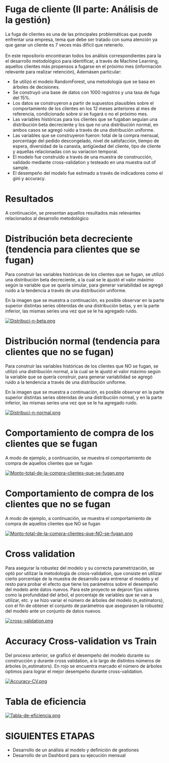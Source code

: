 # Fuga de cliente (II parte: Análisis de la gestión)

La fuga de clientes es una de las principales problemáticas que puede enfrentar una empresa, tema que debe ser tratado con suma atención ya que ganar un cliente es 7 veces más difícil que retenerlo.\
\
En este repositorio encontraran todos los análisis correspondientes para la el desarrollo metodológico para identificar, a través de Machine Learning, aquellos clientes más propensos a fugarse en el próximo mes (información relevante para realizar retención),
Ademásen particular:

* Se utilizó el modelo RandomForest, una metodología que se basa en árboles de decisiones.
* Se construyó una base de datos con 1000 registros y una tasa de fuga del 15%.
* Los datos se construyeron a partir de supuestos plausibles sobre el comportamiento de los clientes en los 12 meses anteriores al mes de referencia, condicionado sobre si se fugará o no el próximo mes.
* Las variables históricas para los clientes que se fugaban seguían una distribución beta decreciente y los que no una distribución normal, en ambos casos se agregó ruido a través de una distribución uniforme.
* Las variables que se construyeron fueron: total de la compra mensual, porcentage del pedido descongelado, nivel de satisfacción, tiempo de espera, diversidad de la canasta, antigüedad del cliente, tipo de cliente y aquellas relacionadas con su variacion temporal.
* El modelo fue construido a través de una muestra de construcción, validado mediante cross-validation y testeado en una muestra out of sample.
* El desempeño del modelo fue estimado a través de indicadores como el gini y accuracy.

# Resultados
A continuación, se presentan aquellos resultados más relevantes relacionados al desarrollo metodológico

# Distribución beta decreciente (tendencia para clientes que se fugan)
Para construir las variables históricas de los clientes que se fugan, se utilizó una distribución beta decreciente, a la cual se le ajustó el valor máximo según la variable que se quería simular, para generar variabilidad se agregó ruido a la tendencia a través de una distribución uniforme. 

En la imagen que se muestra a continuación, es posible observar en la parte superior distintas series obtenidas de una distribución betas, y en la parte inferior, las mismas series una vez que se le ha agregado ruido.

[![Distribuci-n-beta.png](https://i.postimg.cc/QCLXTzCt/Distribuci-n-beta.png)](https://postimg.cc/LYTKdNzK)

# Distribución normal (tendencia para clientes que no se fugan)
Para construir las variables históricas de los clientes que NO se fugan, se utilizó una distribución normal, a la cual se le ajustó el valor máximo según la variable que se quería construir, para generar variabilidad se agregó ruido a la tendencia a través de una distribución uniforme. 

En la imagen que se muestra a continuación, es posible observar en la parte superior distintas series obtenidas de una distribución normal, y en la parte inferior, las mismas series una vez que se le ha agregado ruido.

[![Distribuci-n-normal.png](https://i.postimg.cc/m2sLZKKp/Distribuci-n-normal.png)](https://postimg.cc/14vhJ7mD)

# Comportamiento de compra de los clientes que se fugan 
A modo de ejemplo, a continuación, se muestra el comportamiento de compra de aquellos clientes que se fugan

[![Monto-total-de-la-compra-clientes-que-se-fugan.png](https://i.postimg.cc/ZRNm4LHh/Monto-total-de-la-compra-clientes-que-se-fugan.png)](https://postimg.cc/HcTRtXFS)

# Comportamiento de compra de los clientes que no se fugan
A modo de ejemplo, a continuación, se muestra el comportamiento de compra de aquellos clientes que NO se fugan

[![Monto-total-de-la-compra-clientes-que-NO-se-fugan.png](https://i.postimg.cc/Gm3bGGLk/Monto-total-de-la-compra-clientes-que-NO-se-fugan.png)](https://postimg.cc/BXyWG816)

# Cross validation
Para asegurar la robustez del modelo y su correcta parametrización, se optó por utilizar la metodología de croos-validation, que consiste en utilizar cierto porcentaje de la muestra de desarrollo para entrenar el modelo y el resto para probar el efecto que tiene los parámetros sobre el desempeño del modelo ante datos nuevos. Para este proyecto se dejaron fijos valores como la profundidad del árbol, el porcentaje de variables que se van a utilizar, etc. y se hizo variar el número de árboles del modelo (n_estimators), con el fin de obtener el conjunto de parámetros que asegurasen la robustez del modelo ante un conjunto de datos nuevos.

[![cross-validation.png](https://i.postimg.cc/4yrXpS3y/cross-validation.png)](https://postimg.cc/QKJL3S1Z)

# Accuracy Cross-validation vs Train
Del proceso anterior, se graficó el desempeño del modelo durante su construcción y durante cross validation, a lo largo de distintos números de árboles (n_estimators). En rojo se encuentra marcado el número de árboles óptimos para lograr el mejor desempeño durante cross-validation.

[![Accuracy-CV.png](https://i.postimg.cc/gJ2cph5z/Accuracy-CV.png)](https://postimg.cc/GB6nJ4dV)

# Tabla de eficiencia
[![Tabla-de-eficiencia.png](https://i.postimg.cc/RCQrdhbG/Tabla-de-eficiencia.png)](https://postimg.cc/DmZYyvhb)
# SIGUIENTES ETAPAS
* Desarrollo de un análisis al modelo y definición de gestiones
* Desarrollo de un Dashbord para su ejecución mensual
